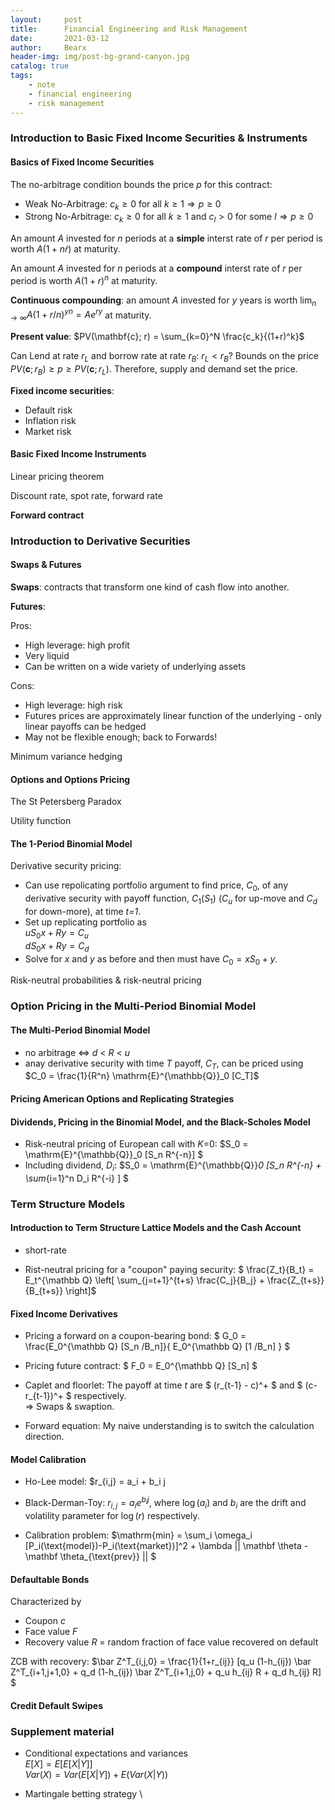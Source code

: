 ```yaml
---
layout:     post
title:      Financial Engineering and Risk Management
date:       2021-03-12
author:     Bearx
header-img: img/post-bg-grand-canyon.jpg
catalog: true
tags:
    - note
    - financial engineering
    - risk management
---
```


### Introduction to Basic Fixed Income Securities & Instruments

#### Basics of Fixed Income Securities

The no-arbitrage condition bounds the price *p* for this contract:

* Weak No-Arbitrage: $c_k \geq 0$ for all $k \geq 1 \Rightarrow p \geq 0$
* Strong No-Arbitrage: $c_k \geq 0$ for all $k \geq 1$ and $c_l>0$ for some $l \Rightarrow p \geq 0$

An amount *A* invested for *n* periods at a __simple__ interst rate of *r* per period is worth $A(1+n\dot r)$ at maturity.

An amount *A* invested for *n* periods at a __compound__ interst rate of *r* per period is worth $A(1+r)^n$ at maturity.

__Continuous compounding__: an amount *A* invested for *y* years is worth $\lim_{n\to \infty} A(1+r/n)^{yn}=A e^{ry}$ at maturity.

__Present value__: $PV(\mathbf{c}; r) = \sum_{k=0}^N \frac{c_k}{(1+r)^k}$

Can Lend at rate $r_L$ and borrow rate at rate $r_B$: $r_L < r_B$? Bounds on the price $PV(\mathbf{c}; r_B) \geq p \geq PV(\mathbf{c}; r_L)$. Therefore, supply and demand set the price.

__Fixed income securities__:

* Default risk
* Inflation risk
* Market risk

#### Basic Fixed Income Instruments

Linear pricing theorem

Discount rate, spot rate, forward rate

__Forward contract__

### Introduction to Derivative Securities

#### Swaps & Futures

__Swaps__: contracts that transform one kind of cash flow into another.

__Futures__: 

Pros:
* High leverage: high profit
* Very liquid
* Can be written on a wide variety of underlying assets

Cons:
* High leverage: high risk
* Futures prices are approximately linear function of the underlying - only linear payoffs can be hedged
* May not be flexible enough; back to Forwards!

Minimum variance hedging

#### Options and Options Pricing

The St Petersberg Paradox

Utility function

#### The 1-Period Binomial Model

Derivative security pricing:
* Can use repolicating portfolio argument to find price, $C_0$, of any derivative security with payoff function, $C_1(S_1)$ ($C_u$ for up-move and $C_d$ for down-more), at time *t=1*.
* Set up replicating portfolio as \
$u S_0 x + Ry = C_u$ \
$d S_0 x + Ry = C_d$
* Solve for *x* and *y* as before and then must have $C_0 = x S_0 + y$.

Risk-neutral probabilities & risk-neutral pricing

### Option Pricing in the Multi-Period Binomial Model

#### The Multi-Period Binomial Model

* no arbitrage <=> *d* < *R* < *u*
* anay derivative security with time *T* payoff, $C_T$, can be priced using $C_0 = \frac{1}{R^n} \mathrm{E}^{\mathbb{Q}}_0 [C_T]$

#### Pricing American Options and Replicating Strategies

#### Dividends, Pricing in the Binomial Model, and the Black-Scholes Model

* Risk-neutral pricing of European call with *K*=0: $S_0 = \mathrm{E}^{\mathbb{Q}}_0 [S_n R^{-n}] $
* Including dividend, $D_i$: $S_0 = \mathrm{E}^{\mathbb{Q}}_0 [S_n R^{-n} + \sum_{i=1}^n D_i R^{-i} ] $


### Term Structure Models

#### Introduction to Term Structure Lattice Models and the Cash Account

* short-rate

* Rist-neutral pricing for a "coupon" paying security: $ \frac{Z_t}{B_t} = E_t^{\mathbb Q} \left[ \sum_{j=t+1}^{t+s} \frac{C_j}{B_j} + \frac{Z_{t+s}}{B_{t+s}}  \right]$

#### Fixed Income Derivatives

* Pricing a forward on a coupon-bearing bond: $ G_0 = \frac{E_0^{\mathbb Q} [S_n /B_n]}{ E_0^{\mathbb Q} [1 /B_n] } $

* Pricing future contract: $ F_0 = E_0^{\mathbb Q}  [S_n] $

* Caplet and floorlet: The payoff at time *t* are $ (r_{t-1} - c)^+ $ and $ (c- r_{t-1})^+ $ respectively. \
$\Rightarrow$ Swaps & swaption.

* Forward equation: My naive understanding is to switch the calculation direction.

#### Model Calibration

* Ho-Lee model: $r_{i,j} = a_i + b_i j
* Black-Derman-Toy: $r_{i,j} = a_i e^{b_i j}$, where $\log(a_i)$ and $b_i$ are the drift and volatility parameter for $\log(r)$ respectively.

* Calibration problem: $\mathrm{min} = \sum_i \omega_i [P_i(\text{model})-P_i(\text{market})]^2 + \lambda || \mathbf \theta - \mathbf \theta_{\text{prev}} || $

#### Defaultable Bonds

Characterized by
* Coupon *c*
* Face value *F*
* Recovery value *R* = random fraction of face value recovered on default

ZCB with recovery: $\bar Z^T_{i,j,0} = \frac{1}{1+r_{ij}} [q_u (1-h_{ij}) \bar Z^T_{i+1,j+1,0} + q_d (1-h_{ij}) \bar Z^T_{i+1,j,0} + q_u h_{ij} R + q_d h_{ij} R] $

#### Credit Default Swipes

### Supplement material

* Conditional expectations and variances \
$E[X] = E[E[X|Y]]$ \
$Var(X) = Var(E[X|Y]) + E(Var(X|Y))$

* Martingale betting strategy \
